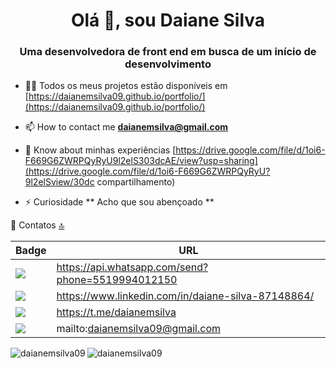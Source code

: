 <h1 align = "center"> Olá 👋, sou Daiane Silva </h1>
<h3 align = "center"> Uma desenvolvedora de front end em busca de um início de desenvolvimento </h3>

- 👨‍💻 Todos os meus projetos estão disponíveis em [https://daianemsilva09.github.io/portfolio/](https://daianemsilva09.github.io/portfolio/)

- 📫 How to contact me **daianemsilva@gmail.com**

- 📄 Know about minhas experiências [https://drive.google.com/file/d/1oi6-F669G6ZWRPQyRyU9l2elS303dcAE/view?usp=sharing](https://drive.google.com/file/d/1oi6-F669G6ZWRPQyRyU?9l2elSview/30dc compartilhamento)

- ⚡ Curiosidade ** Acho que sou abençoado **

 📱 Contatos [🔝](#welcome-badges-4-readmemd-profile)



| Badge                                                        | URL                                                |
| ------------------------------------------------------------ | -------------------------------------------------- |
| <img src="https://img.shields.io/badge/WhatsApp-25D366?style=for-the-badge&logo=whatsapp&logoColor=white" /> | https://api.whatsapp.com/send?phone=5519994012150  |
| <img src="https://img.shields.io/badge/LinkedIn-0077B5?style=for-the-badge&logo=linkedin&logoColor=white" /> | https://www.linkedin.com/in/daiane-silva-87148864/ |
| <img src="https://img.shields.io/badge/Telegram-2CA5E0?style=for-the-badge&logo=telegram&logoColor=white" /> | https://t.me/daianemsilva                          |
| <img src="https://img.shields.io/badge/Gmail-D14836?style=for-the-badge&logo=gmail&logoColor=white" /> | mailto:daianemsilva09@gmail.com                    |



 <img align = "left" src = "https://github-readme-stats.vercel.app/api/top-langs?username=daianemsilva09&show_icons=true&locale=en&layout=compact" alt = "daianemsilva09" /><img align = "center" src = "https://github-readme-stats.vercel.app/api?username=daianemsilva09&show_icons=true&locale=en" alt = "daianemsilva09" />
